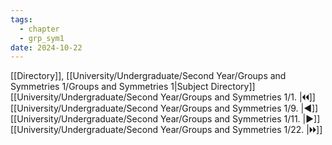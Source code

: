 ```yaml
---
tags:
  - chapter
  - grp_sym1
date: 2024-10-22
---
```

[[Directory]], [[University/Undergraduate/Second Year/Groups and Symmetries 1/Groups and Symmetries 1|Subject Directory]]
[[University/Undergraduate/Second Year/Groups and Symmetries 1/1. |🞀🞀]] [[University/Undergraduate/Second Year/Groups and Symmetries 1/9. |◀]] [[University/Undergraduate/Second Year/Groups and Symmetries 1/11. |▶]] [[University/Undergraduate/Second Year/Groups and Symmetries 1/22. |🞂🞂]]
# 
## 
### 